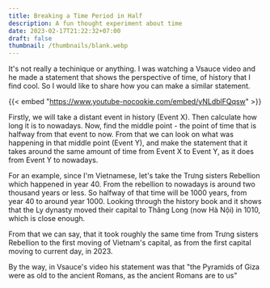 ```yaml
---
title: Breaking a Time Period in Half
description: A fun thought experiment about time
date: 2023-02-17T21:22:32+07:00
draft: false
thumbnail: /thumbnails/blank.webp
---
```


It's not really a techinique or anything. I was watching a Vsauce video and he made a statement that shows the perspective of time, of history that I find cool. So I would like to share how you can make a similar statement.

{{< embed "https://www.youtube-nocookie.com/embed/yNLdblFQqsw" >}}

Firstly, we will take a distant event in history (Event X). Then calculate how long it is to nowadays. Now, find the middle point - the point of time that is halfway from that event to now. From that we can look on what was happening in that middle point (Event Y), and make the statement that it takes around the same amount of time from Event X to Event Y, as it does from Event Y to nowadays.

For an example, since I'm Vietnamese, let's take the Trưng sisters Rebellion which happened in year 40. From the rebellion to nowadays is around two thousand years or less. So halfway of that time will be 1000 years, from year 40 to around year 1000. Looking through the history book and it shows that the Ly dynasty moved their capital to Thăng Long (now Hà Nội) in 1010, which is close enough.

From that we can say, that it took roughly the same time from Trưng sisters Rebellion to the first moving of Vietnam's capital, as from the first capital moving to current day, in 2023.

By the way, in Vsauce's video his statement was that "the Pyramids of Giza were as old to the ancient Romans, as the ancient Romans are to us"
